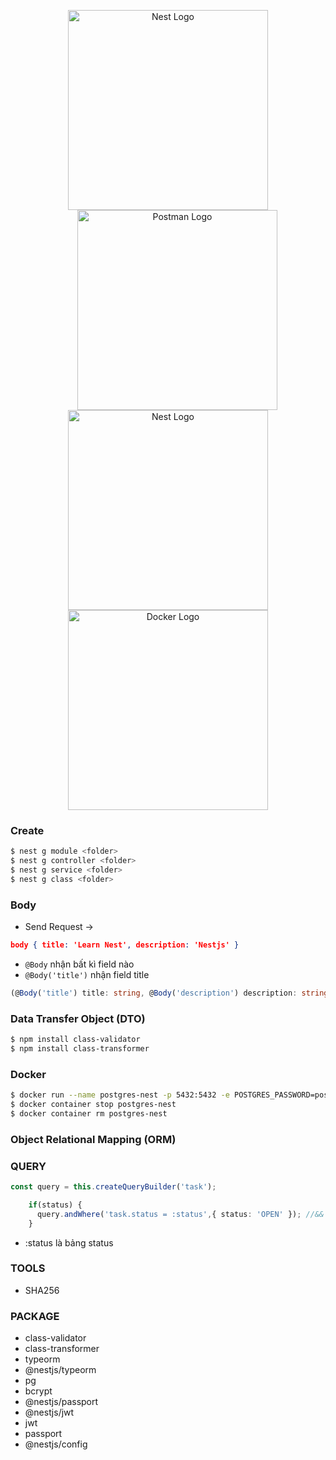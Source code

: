 <p align="center">
  <a href="http://nestjs.com/" target="blank"><img src="https://nestjs.com/img/logo_text.svg" width="320" alt="Nest Logo" /></a>
  <br />
   <a href="http://postman.com/" target="blank"><img src="https://camo.githubusercontent.com/cfe0dd83317c9b523c7f3d8911ee61eb1e2fc869a64a8b6ae075c2fd6e5b17cd/68747470733a2f2f6173736574732e676574706f73746d616e2e636f6d2f636f6d6d6f6e2d73686172652f706f73746d616e2d6c6f676f2d686f72697a6f6e74616c2d333230783133322e706e67" width="320" alt="Postman Logo" style="margin-left: 30px;" /></a>
   <br />
   <a href="https://www.postgresql.org/" target="blank"><img src="https://icon-library.com/images/postgresql-icon/postgresql-icon-20.jpg" width="320" alt="Nest Logo" /></a>
   <br />
    <a href="https://www.docker.com/" target="blank"><img src="https://upload.wikimedia.org/wikipedia/commons/thumb/4/4e/Docker_%28container_engine%29_logo.svg/1280px-Docker_%28container_engine%29_logo.svg.png" width="320" alt="Docker Logo" /></a>
   
</p>

[circleci-image]: https://img.shields.io/circleci/build/github/nestjs/nest/master?token=abc123def456
[circleci-url]: https://circleci.com/gh/nestjs/nest


### Create
```bash
$ nest g module <folder>
$ nest g controller <folder>
$ nest g service <folder>
$ nest g class <folder>

```

### Body
- Send Request ->
```json
body { title: 'Learn Nest', description: 'Nestjs' }
```
- `@Body` nhận bất kì field nào
- `@Body('title')` nhận field title 
```ts
(@Body('title') title: string, @Body('description') description: string)
```
### Data Transfer Object (DTO)
```bash
$ npm install class-validator
$ npm install class-transformer
```
### Docker
```bash
$ docker run --name postgres-nest -p 5432:5432 -e POSTGRES_PASSWORD=postgres -d postgres
$ docker container stop postgres-nest
$ docker container rm postgres-nest
```

### Object Relational Mapping (ORM)

### QUERY
```ts
const query = this.createQueryBuilder('task');

    if(status) {
      query.andWhere('task.status = :status',{ status: 'OPEN' }); //&&
    }
```
- :status là bảng status

### TOOLS
- SHA256

### PACKAGE
- class-validator
- class-transformer
- typeorm
- @nestjs/typeorm
- pg
- bcrypt
- @nestjs/passport
- @nestjs/jwt
- jwt
- passport
- @nestjs/config